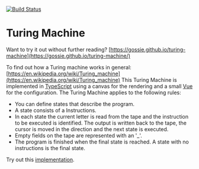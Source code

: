 [![Build Status](https://travis-ci.org/gossie/turing-machine.svg?branch=master)](https://travis-ci.org/gossie/turing-machine)

# Turing Machine

Want to try it out without further reading? [https://gossie.github.io/turing-machine](https://gossie.github.io/turing-machine/)

To find out how a Turing machine works in general: [https://en.wikipedia.org/wiki/Turing_machine](https://en.wikipedia.org/wiki/Turing_machine)
This Turing Machine is implemented in [TypeScript](https://www.typescriptlang.org/) using a canvas for the rendering and a small [Vue](https://vuejs.org/) for the configuration.
The Turing Machine applies to the following rules:
* You can define states that describe the program.
* A state consists of a Instructions.
* In each state the current letter is read from the tape and the instruction to be executed is identified. The output is written back to the tape, the cursor is moved in the direction and the next state is executed.
* Empty fields on the tape are represented with an '_'.
* The program is finished when the final state is reached.
A state with no instructions is the final state.

Try out this [implementation](https://gossie.github.io/turing-machine/).
